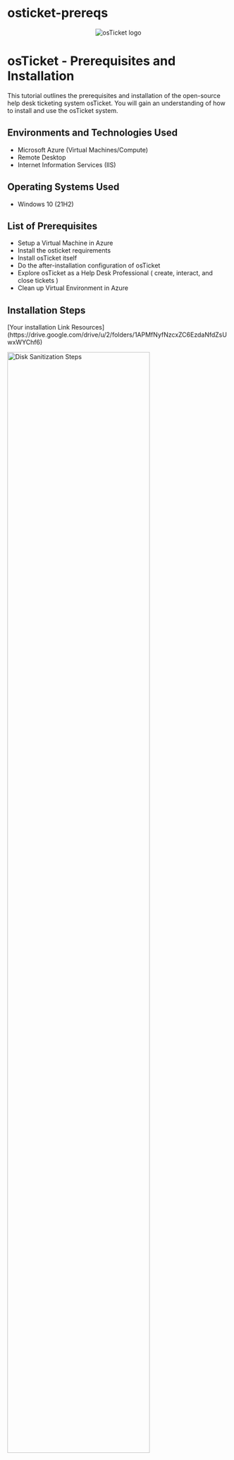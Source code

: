 # osticket-prereqs
<p align="center">
<img src="https://i.imgur.com/Clzj7Xs.png" alt="osTicket logo"/>
</p>

<h1>osTicket - Prerequisites and Installation</h1>
This tutorial outlines the prerequisites and installation of the open-source help desk ticketing system osTicket. You will gain an understanding of how to install and use the osTicket system. <br />


<h2>Environments and Technologies Used</h2>

- Microsoft Azure (Virtual Machines/Compute)
- Remote Desktop
- Internet Information Services (IIS)

<h2>Operating Systems Used </h2>

- Windows 10</b> (21H2)

<h2>List of Prerequisites</h2>

- Setup a Virtual Machine in Azure
- Install the osticket requirements
- Install osTicket itself 
- Do the after-installation configuration of osTicket
- Explore osTicket as a Help Desk Professional ( create, interact, and close tickets )
- Clean up Virtual Environment in Azure

<h2>Installation Steps</h2>
[Your installation Link Resources](https://drive.google.com/drive/u/2/folders/1APMfNyfNzcxZC6EzdaNfdZsUwxWYChf6)
<p>
<img src="https://i.imgur.com/kMp0jCz.png" height="80%" width="80%" alt="Disk Sanitization Steps"/>
</p>
<p>
"First, go to https://portal.azure.com and create your first subscription. After logging in, navigate to 'Virtual Machines' and click on 'Create'."
</p>
<br />

<p>
<img src="https://i.imgur.com/CJ0aYxr.png" height="80%" width="80%" alt="Disk Sanitization Steps"/>
</p>
<p>
"Next, click on the first Virtual Machine option. Once you're in, you'll need to fill out the details for your VM (Virtual Machine)."
</p>
<br />

<p>
<img src="https://i.imgur.com/N7UycPF.png" height="80%" width="80%" alt="Disk Sanitization Steps"/>
</p>
<p>
"In the 'Details' section, leave the 'Resource group' field as is, as it will create one for you. Next, name your Virtual Machine whatever you'd like. After that, select a region of your choice, but keep in mind that the cost of the operating system you choose may differ from region to region. Next, select the 'Image' option and choose 'Windows 10 Pro'."
</p>
<p>
<img src="https://i.imgur.com/tJAusDE.png" height="80%" width="80%" alt="Disk Sanitization Steps"/>
</p>
<p>
"Next, in the 'Details' section, the 'Size' option determines the speed and cost of your Virtual Machine. If you want to see what all the operating systems have to offer, click on 'See all sizes'. Next, fill in your desired 'Username' and 'Password', which will be used to log in to your Virtual Machine. After that, click through until you reach the 'Network' section."
</p>
<p>
<img src="https://i.imgur.com/pT1FYAO.png" height="80%" width="80%" alt="Disk Sanitization Steps"/>
</p>
<p>
"Make sure you have a virtual network and a public IP address."
</p>
<p>
<img src="https://i.imgur.com/QrbujzC.png" height="80%" width="80%" alt="Disk Sanitization Steps"/>
</p>
<p>
"Once you click 'Create + review', it will take a moment to process. Once it's done, click 'Create'."
</p>
<p>
<img src="https://i.imgur.com/KIXGZxM.png" height="80%" width="80%" alt="Disk Sanitization Steps"/>
<img src="https://i.imgur.com/k5Lxl1c.png" height="80%" width="80%" alt="Disk Sanitization Steps"/>
</p>
</p>
<p>
"It will take a moment to process. Once it's done, click 'Go To Resources'."
</p>
<p>
<img src="https://i.imgur.com/mSjj0WR.png" height="80%" width="80%" alt="Disk Sanitization Steps"/>
</p>
<p>
"Click on the folder icon next to the Public IP address, and then pull up Remote Desktop on your Windows or Mac computer. (Note: To remotely connect to the VM on a Mac, you need to download Microsoft RDP first.)"
</p>
<p>
<img src="https://i.imgur.com/q9FFZxG.png" height="80%" width="80%" alt="Disk Sanitization Steps"/>
<img src="https://i.imgur.com/Gv6wUxC.png" height="80%" width="80%" alt="Disk Sanitization Steps"/>
</p>
<p>
"After you paste the Public IP address, you're going to click on 'Show Options'. Once you've clicked on 'Options', you will need to enter your username and then click 'Connect'.""
</p>
 <p>
<img src="https://i.imgur.com/oAqFSmA.png" height="80%" width="80%" alt="Disk Sanitization Steps"/>
</p>
<p>
"Once you enter your password and you're on the home screen, follow these steps:

    Go to your Windows key and right-click the menu.
    Click on 'Run' and then type in 'Control Panel'.
    Click on 'Programs' and then select 'Turn Windows features on or off'.
    Click the box next to 'Internet Information Services' and then click the '+' sign."
</p>
<p>
<img src="https://i.imgur.com/LKVRfy5.png" height="80%" width="80%" alt="Disk Sanitization Steps"/>
</p>
<p>
 "Then, click on 'CGI' and then click 'Done'."
</p>
<p>
<img src="https://i.imgur.com/xv0UCWw.png" height="80%" width="80%" alt="Disk Sanitization Steps"/>
<img src="https://i.imgur.com/3MEpKzg.png" height="80%" width="80%" alt="Disk Sanitization Steps"/>
</p>
<p>
 "After installing IIS, create the directory C:\PHP. Then, after downloading PHP 7.3.8, right-click on the downloaded PHP file and click 'Extract All'. Next, click 'Browse' to find your PHP file, and then click 'Extract'."
</p>
<p>
<img src="https://i.imgur.com/407QGem.png" height="80%" width="80%" alt="Disk Sanitization Steps"/>
</p>
<p>
"Next, download the VC_redist.x86.exe file. Afterwards, download MySQL 5.5.62 (mysql-5.5.62-win32.msi), and then apply these steps.
Typical Setup ->
Launch Configuration Wizard (after install) ->
Standard Configuration ->
Password1
"
</p>
<p>
<img src="https://i.imgur.com/sIIKIso.png" height="80%" width="80%" alt="Disk Sanitization Steps"/>
</p>
<p>
 "Now, go to your Windows search, type in IIS, and open IIS as an admin."
</p>
<p>
<img src="https://i.imgur.com/ZB99zXs.png" height="80%" width="80%" alt="Disk Sanitization Steps"/>
</p>
<p>
Once open, click on PHP Manager.
</p>
<p>
<img src="https://i.imgur.com/MpDYVo8.png" height="80%" width="80%" alt="Disk Sanitization Steps"/>
</p>
<p>
Now, once you open PHP Manager, go to Register PHP version, then click the three dots. Next, find your PHP folder and click on it. Inside, click on php.cgi.
 (Also, restart your IIS in the manage sever.)
</p>
<p>
<img src="https://i.imgur.com/Af2fASQ.png" height="80%" width="80%" alt="Disk Sanitization Steps"/>
</p>
<p>
"Install osTicket v1.15.8. 
 Download osTicket from the Installation Files Folder. 
 Extract and copy the "upload" folder to c:\inetpub\wwwroot. 
 Within c:\inetpub\wwwroot, rename "upload" to "osTicket"."
 (Also, restart your IIS in the manage sever. After these steps)
</p>
<p>
<img src="https://i.imgur.com/ukSsxHX.png" height="80%" width="80%" alt="Disk Sanitization Steps"/>
</p>
<p>
 Go to sites -> Default -> osTicket
On the right, click “Browse *:80”
</p>
<p>
<img src="https://i.imgur.com/B0iCDp3.png" height="80%" width="80%" alt="Disk Sanitization Steps"/>
</p>
<p>
"After clicking on browser 80, a pop-up for osTicket should appear on your screen, Now you are halfway through the process.
</p>
<p>
<img src="https://i.imgur.com/jApHk9v.png" height="80%" width="80%" alt="Disk Sanitization Steps"/>
<img src="https://i.imgur.com/pu9FDqJ.png" height="80%" width="80%" alt="Disk Sanitization Steps"/>
</p>
<p>
 Follow, The step provided on the picture above
</p>
<p>
<img src="https://i.imgur.com/rD8SnEM.png" height="80%" width="80%" alt="Disk Sanitization Steps"/>
</p>
<p>
Rename: ost-config.php
1.From: C:\inetpub\wwwroot\osTicket\include\ost-sampleconfig.php

2.To: C:\inetpub\wwwroot\osTicket\include\ost-config.php
</p>
<p>
<img src="https://i.imgur.com/peWFYty.png" height="80%" width="80%" alt="Disk Sanitization Steps"/>
<img src="https://i.imgur.com/ASa0zcX.png" height="80%" width="80%" alt="Disk Sanitization Steps"/>
<img src="https://i.imgur.com/oXrTSVr.png" height="80%" width="80%" alt="Disk Sanitization Steps"/>
</p>
<p>
Next, Assign Permissions: ost-config.php ( Right Click, Click properties, Click security)
Disable inheritance -> Remove All
New Permissions -> Everyone -> All
</p>
<p>
<img src="https://i.imgur.com/HroVNxv.png" height="80%" width="80%" alt="Disk Sanitization Steps"/>
</p>
<p>
Continue Setting up osTicket in the browser (click Continue)
</p>
<p>
<img src="https://i.imgur.com/qjeEhvn.png" height="80%" width="80%" alt="Disk Sanitization Steps"/>
<img src="https://i.imgur.com/2aKSUdB.png" height="80%" width="80%" alt="Disk Sanitization Steps"/>
</p>
<p> Download HeidiSQL. ( Follow These Steps)
 1.Open Heidi SQL
2.Create a new session, root/Password1
3.Connect to the session
4.Create a database called “osTicket
</p>
<p>
<img src="https://i.imgur.com/PqR9ddq.png" height="80%" width="80%" alt="Disk Sanitization Steps"/>
</p>
<p>
Continue Setting up osticket in the browser
MySQL Database: osTicket,
MySQL Username: root,
MySQL Password: Password1,
Click “Install Now!”
</p>
<p>
<img src="https://i.imgur.com/Zgigjvd.png" height="80%" width="80%" alt="Disk Sanitization Steps"/>
</p>
<p>
hopefully it is installed with no errors!
Browse to your help desk login page: http://localhost/osTicket/scp/login.php
</p>
<br />

